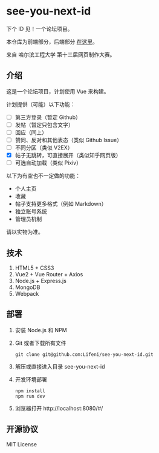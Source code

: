 # see-you-next-id

下个 ID 见！一个论坛项目。

本仓库为前端部分，后端部分 [在这里](https://github.com/Lifeni/see-you-next-id-api)。

来自 哈尔滨工程大学 第十三届网页制作大赛。

## 介绍

这是一个论坛项目，计划使用 Vue 来构建。

计划提供（可能）以下功能：

- [ ] 第三方登录（暂定 Github）
- [ ] 发帖（暂定只包含文字）
- [ ] 回应（同上）
- [ ] 赞同、反对和其他表态（类似 Github Issue）
- [ ] 不同分区（类似 V2EX）
- [x] 帖子无跳转，可直接展开（类似知乎网页版）
- [ ] 可选自动加载（类似 Pixiv）

以下为有空也不一定做的功能：

- 个人主页
- 收藏
- 帖子支持更多格式（例如 Markdown）
- 独立账号系统
- 管理员机制

请以实物为准。

## 技术

1. HTML5 + CSS3
3. Vue2 + Vue Router + Axios
4. Node.js + Express.js
5. MongoDB
6. Webpack

## 部署

1. 安装 Node.js 和 NPM

2. Git 或者下载所有文件

   ```
   git clone git@github.com:Lifeni/see-you-next-id.git
   ```

3. 解压或直接进入目录 see-you-next-id

4. 开发环境部署

   ```
   npm install
   npm run dev
   ```

5. 浏览器打开 http://localhost:8080/#/

## 开源协议

MIT License

